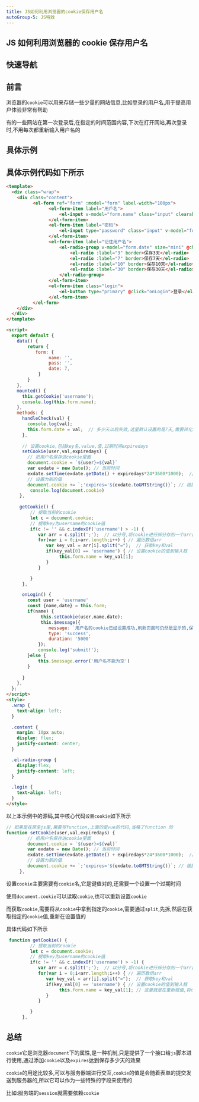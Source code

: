 ```yaml
---
title: JS如何利用浏览器的cookie保存用户名
autoGroup-5: JS特效
---
```


## JS 如何利用浏览器的 cookie 保存用户名

## 快速导航

<TOC />

## 前言

浏览器的`cookie`可以用来存储一些少量的网站信息,比如登录的用户名,用于提高用户体验非常有帮助

有的一些网站在第一次登录后,在指定的时间范围内容,下次在打开网站,再次登录时,不用每次都重新输入用户名的

## 具体示例

<template>
  <div class="wrap">
    <div class="content">
          <el-form ref="form" :model="form" label-width="100px">
                <el-form-item label="用戶名">
                    <el-input v-model="form.name" class="input" clearable></el-input>
                </el-form-item>
                <el-form-item label="密码">
                    <el-input type="password" class="input" v-model="form.pass" clearable></el-input>
                </el-form-item>
                <el-form-item label="记住用户名">
                    <el-radio-group v-model="form.date" @change="handleCheck">
                        <el-radio :label="3" border>保存3天</el-radio>
                        <el-radio :label="7" border>保存7天</el-radio>
                        <el-radio :label="10" border>保存10天</el-radio>
                        <el-radio :label="30" border>保存30天</el-radio>
                    </el-radio-group>
                </el-form-item>
                <el-form-item>
                    <el-button type="primary" @click="onLogin">登录</el-button>
                </el-form-item>
          </el-form>
    </div>
  </div>
</template>

<script>
  export default {
    data() {
        return {
           form: {
                name: '',
                pass: '',
                date: 7,
            }
        }
    },
    mounted() {
      this.getCookie('username');
      console.log(this.form.name);
    },
    methods: {
      handleCheck(val) {
        console.log(val);
        this.form.date = val;  // 多少天以后失效,这里默认设置的是7天,需要转化成时间戳秒
      },
      
      // 设置cookie,包括key名,value,值,过期时间expiredays
      setCookie(user,val,expiredays) {
        // 把用户名保存进cookie里面
        document.cookie = `${user}=${val}`
        var exdate = new Date(); // 当前时间
        exdate.setTime(exdate.getDate() + expiredays*24*3600*1000);  // 设置时间,多少天失效
        // 设置为新的值
        document.cookie += `;'expires='${exdate.toGMTString()}`;
         console.log(document.cookie)   
     },
     
     getCookie() {
         // 提取当前的cookie
         let c = document.cookie;
         // 提取key为username的cookie值
         if(c != '' && c.indexOf('username') > -1) {
            var arr = c.split(';');  // 以分号,将cookie进行拆分存到一个arr数组中
            for(var i = 0;i<arr.length;i++) { // 遍历数组arr
               var key_val = arr[i].split("=");  // 获取key和val
               if(key_val[0] == 'username') { // 设置cookie的值到输入框
                    this.form.name = key_val[1];
               }
            }

         }
      },

      onLogin() {
         const user = 'username'
        const {name,date} = this.form;
        if(name) {
            this.setCookie(user,name,date);
             this.$message({
                message: `用户名的cookie已经设置成功,刷新页面时仍然是显示的,保存${date}天时间`,
                type: 'success',
                duration: '5000'
            });
            console.log('submit!');     
        }else {
            this.$message.error('用户名不能为空')
        }
        
      }
    },
  };
</script>
<style>
  .wrap {
    text-align: left;
  }

  .content {
    margin: 10px auto;
    display: flex;
    justify-content: center;
  }
</style>


## 具体示例代码如下所示

```html
<template>
  <div class="wrap">
    <div class="content">
          <el-form ref="form" :model="form" label-width="100px">
                <el-form-item label="用戶名">
                    <el-input v-model="form.name" class="input" clearable></el-input>
                </el-form-item>
                <el-form-item label="密码">
                    <el-input type="password" class="input" v-model="form.pass" clearable></el-input>
                </el-form-item>
                <el-form-item label="记住用户名">
                    <el-radio-group v-model="form.date" size="mini" @change="handleCheck" class="el-radio-group">
                        <el-radio :label="3" border>保存3天</el-radio>
                        <el-radio :label="7" border>保存7天</el-radio>
                        <el-radio :label="10" border>保存10天</el-radio>
                        <el-radio :label="30" border>保存30天</el-radio>
                    </el-radio-group>
                </el-form-item>
                <el-form-item class="login">
                    <el-button type="primary" @click="onLogin">登录</el-button>
                </el-form-item>
          </el-form>
    </div>
  </div>
</template>

<script>
  export default {
    data() {
        return {
           form: {
                name: '',
                pass: '',
                date: 7,
            }
        }
    },
    mounted() {
      this.getCookie('username');
      console.log(this.form.name);
    },
    methods: {
      handleCheck(val) {
        console.log(val);
        this.form.date = val;  // 多少天以后失效,这里默认设置的是7天,需要转化成时间戳秒
      },
      
      // 设置cookie,包括key名,value,值,过期时间expiredays
      setCookie(user,val,expiredays) {
        // 把用户名保存进cookie里面
        document.cookie = `${user}=${val}`
        var exdate = new Date(); // 当前时间
        exdate.setTime(exdate.getDate() + expiredays*24*3600*1000);  // 设置时间,多少天失效
        // 设置为新的值
        document.cookie += `;'expires='${exdate.toGMTString()}`; // 根据格林威治时间 (GMT) 把 Date 对象转换为字符串，并返回结果
         console.log(document.cookie)   
     },
     
     getCookie() {
         // 提取当前的cookie
         let c = document.cookie;
         // 提取key为username的cookie值
         if(c != '' && c.indexOf('username') > -1) {
            var arr = c.split(';');  // 以分号,将cookie进行拆分存到一个arr数组中
            for(var i = 0;i<arr.length;i++) { // 遍历数组arr
               var key_val = arr[i].split("=");  // 获取key和val
               if(key_val[0] == 'username') { // 设置cookie的值到输入框
                    this.form.name = key_val[1];
               }
            }

         }
      },

      onLogin() {
        const user = 'username'
        const {name,date} = this.form;
        if(name) {
             this.setCookie(user,name,date);
             this.$message({
                message: `用户名的cookie已经设置成功,刷新页面时仍然是显示的,保存${date}天时间`,
                type: 'success',
                duration: '5000'
            });
            console.log('submit!');     
        }else {
            this.$message.error('用户名不能为空')
        }
        
      }
    },
  };
</script>
<style>
  .wrap {
    text-align: left;
  }

  .content {
    margin: 10px auto;
    display: flex;
    justify-content: center;
  }

  .el-radio-group {
    display:flex;
    justify-content: left;
  }

  .login {
    text-align: left;
  }
</style>

```

以上本示例中的源码,其中核心代码`设置cookie`如下所示
```js
// 如果是在原生js里,需要写function,上面的是vue的代码,省略了function 的
function setCookie(user,val,expiredays) {
        // 把用户名保存进cookie里面
        document.cookie = `${user}=${val}`
        var exdate = new Date(); // 当前时间
        exdate.setTime(exdate.getDate() + expiredays*24*3600*1000);  // 设置时间,多少天失效
        // 设置为新的值
        document.cookie += `;'expires='${exdate.toGMTString()}`; // 根据格林威治时间 (GMT) 把 Date 对象转换为字符串，并返回结果
     },
```
设置`cookie`主要需要有`cookie`名,它是键值对的,还需要一个设置一个过期时间

使用`document.cookie`可以读取`cookie`,也可以重新设置`cookie`

而获取`cookie`,需要将从`cookie`中拿到指定的`cookie`,需要通过`split`,先拆,然后在获取指定的`cookie`值,重新在设置值的

具体代码如下所示
```js
 function getCookie() {
         // 提取当前的cookie
         let c = document.cookie;
         // 提取key为username的cookie值
         if(c != '' && c.indexOf('username') > -1) {
            var arr = c.split(';');  // 以分号,将cookie进行拆分存到一个arr数组中
            for(var i = 0;i<arr.length;i++) { // 遍历数组arr
               var key_val = arr[i].split("=");  // 获取key和val
               if(key_val[0] == 'username') { // 设置cookie的值到输入框
                    this.form.name = key_val[1]; // 这里就是在重新赋值,将cookie获取到的val进行赋值
               }
            }

         }
      },
```

## 总结

`cookie`它是浏览器`document`下的属性,是一种机制,只是提供了一个接口给`js`脚本进行使用,通过添加`cookie`以及`expires`达到保存多少天的效果

`cookie`的用途比较多,可以与服务器端进行交互,`cookie`的值是会随着表单的提交发送到服务器的,所以它可以作为一些特殊的字段来使用的

比如:服务端的`session`就需要依赖`cookie`

<footer-FooterLink :isShareLink="false" :isDaShang="true" />
<footer-FeedBack />



